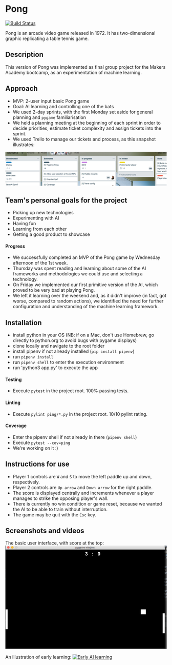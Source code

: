 # Pong
[![Build Status](https://travis-ci.org/skyn3t13/pong.svg?branch=dev)](https://travis-ci.org/skyn3t13/pong)

Pong is an arcade video game released in 1972. It has two-dimensional graphic replicating a table tennis game.

## Description

This version of Pong was implemented as final group project for the Makers Academy bootcamp, as an experimentation of machine learning.

## Approach

- MVP: 2-user input basic Pong game
- Goal: AI learning and controlling one of the bats
- We used 2-day sprints, with the first Monday set aside for general planning and `pygame` familiarisation
- We held a planning meeting at the beginning of each sprint in order to decide priorities, estimate ticket complexity and assign tickets into the sprint.
- We used Trello to manage our tickets and process, as this snapshot illustrates:

![](docs/images/trello.png)

## Team's personal goals for the project

- Picking up new technologies
- Experimenting with AI
- Having fun
- Learning from each other
- Getting a good product to showcase

#### Progress

- We successfully completed an MVP of the Pong game by Wednesday afternoon of the 1st week.
- Thursday was spent reading and learning about some of the AI frameworks and methodologies we could use and selecting a technology.
- On Friday we implemented our first primitive version of the AI, which proved to be very bad at playing Pong. 
- We left it learning over the weekend and, as it didn't improve (in fact, got worse, compared to random actions), we identified the need for 
further configuration and understanding of the machine learning framework.

## Installation

- install python in your OS (NB: if on a Mac, don't use Homebrew, go directly to python.org to avoid bugs with pygame displays)
- clone locally and navigate to the root folder
- install pipenv if not already installed (`pip install pipenv`)
- run `pipenv install`
- run `pipenv shell` to enter the execution environment
- run 'python3 app.py' to execute the app

#### Testing

- Execute `pytest` in the project root. 100% passing tests.

#### Linting

- Execute `pylint ping/*.py` in the project root. 10/10 pylint rating. 

#### Coverage

- Enter the pipenv shell if not already in there (`pipenv shell`)
- Execute `pytest --cov=ping`
- We're working on it :) 

## Instructions for use
- Player 1 controls are `W` and `S` to move the left paddle up and down, respectively.
- Player 2 controls are `Up arrow` and `Down arrow` for the right paddle.
- The score is displayed centrally and increments whenever a player manages to strike the opposing player's wall.
- There is currently no win condition or game reset, because we wanted the AI to be able to train without interruption.
- The game may be quit with the `Esc` key.

## Screenshots and videos

The basic user interface, with score at the top:
![](docs/images/pong_ui.png)

An illustration of early learning:
[![Early AI learning](https://i9.ytimg.com/vi/ifwPq1BJu6c/mqdefault.jpg?sqp=CLTw4uQF&rs=AOn4CLABUCoiaWIEEhq5E96I0-AMdpSGOg&time=1553512634186)](https://www.youtube.com/watch?v=ifwPq1BJu6c "Early AI learnings")





